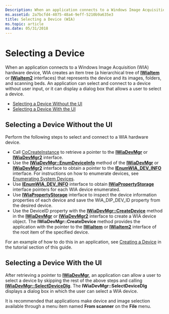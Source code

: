 ```yaml
---
Description: When an application connects to a Windows Image Acquisition (WIA) hardware device, WIA creates an item tree (a hierarchical tree of IWiaItem or IWiaItem2 interfaces) that represents the device and its images, folders, and scanning beds.
ms.assetid: 2a7bcfd4-4075-48a4-9eff-5210b9a635e3
title: Selecting a Device (WIA)
ms.topic: article
ms.date: 05/31/2018
---
```


# Selecting a Device

When an application connects to a Windows Image Acquisition (WIA) hardware device, WIA creates an item tree (a hierarchical tree of [**IWiaItem**](/windows/desktop/api/wia_xp/nn-wia_xp-iwiaitem) or [**IWiaItem2**](-wia-iwiaitem2.md) interfaces) that represents the device and its images, folders, and scanning beds. An application can select and connect to a device without user input, or it can display a dialog box that allows a user to select a device.

-   [Selecting a Device Without the UI](#selecting-a-device-without-the-ui)
-   [Selecting a Device With the UI](#selecting-a-device-with-the-ui)

## Selecting a Device Without the UI

Perform the following steps to select and connect to a WIA hardware device.

-   Call [CoCreateInstance](/windows/win32/api/combaseapi/nf-combaseapi-cocreateinstance) to retrieve a pointer to the [**IWiaDevMgr**](/windows/desktop/api/wia_xp/nn-wia_xp-iwiadevmgr) or [**IWiaDevMgr2**](-wia-iwiadevmgr2.md) interface.
-   Use the [**IWiaDevMgr::EnumDeviceInfo**](/windows/desktop/api/wia_xp/nf-wia_xp-iwiadevmgr-enumdeviceinfo) method of the [**IWiaDevMgr**](/windows/desktop/api/wia_xp/nn-wia_xp-iwiadevmgr) or [**IWiaDevMgr2**](-wia-iwiadevmgr2.md) interface to obtain a pointer to the [**IEnumWIA\_DEV\_INFO**](/windows/desktop/api/wia_xp/nn-wia_xp-ienumwia_dev_info) interface. For instructions on how to enumerate devices, see [Enumerating System Devices](-wia-enumerating-system-devices.md).
-   Use [**IEnumWIA\_DEV\_INFO**](/windows/desktop/api/wia_xp/nn-wia_xp-ienumwia_dev_info) interface to obtain [**IWiaPropertyStorage**](/windows/desktop/api/wia_xp/nn-wia_xp-iwiapropertystorage) interface pointers for each WIA device enumerated.
-   Use [**IWiaPropertyStorage**](/windows/desktop/api/wia_xp/nn-wia_xp-iwiapropertystorage) interface to inspect the device information properties of each device and save the WIA\_DIP\_DEV\_ID property from the desired device.
-   Use the DeviceID property with the [**IWiaDevMgr::CreateDevice**](/windows/desktop/api/wia_xp/nf-wia_xp-iwiadevmgr-createdevice) method in the [**IWiaDevMgr**](/windows/desktop/api/wia_xp/nn-wia_xp-iwiadevmgr) or [**IWiaDevMgr2**](-wia-iwiadevmgr2.md) interface to create a WIA device object. The **IWiaDevMgr::CreateDevice** method provides the application with the pointer to the [**IWiaItem**](/windows/desktop/api/wia_xp/nn-wia_xp-iwiaitem) or [**IWiaItem2**](-wia-iwiaitem2.md) interface of the root item of the specified device.

For an example of how to do this in an application, see [Creating a Device](-wia-creating-a-device.md) in the tutorial section of this guide.

## Selecting a Device With the UI

After retrieving a pointer to [**IWiaDevMgr**](/windows/desktop/api/wia_xp/nn-wia_xp-iwiadevmgr), an application can allow a user to select a device by skipping the rest of the above steps and calling [**IWiaDevMgr::SelectDeviceDlg**](/windows/desktop/api/wia_xp/nf-wia_xp-iwiadevmgr-selectdevicedlg). The **IWiaDevMgr::SelectDeviceDlg** displays a dialog box in which the user can select a WIA device.

It is recommended that applications make device and image selection available through a menu item named **From scanner** on the **File** menu.

 

 
